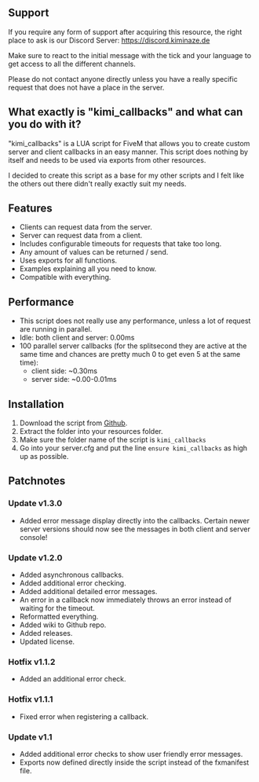 
## Support

If you require any form of support after acquiring this resource, the right place to ask is our 
Discord Server: https://discord.kiminaze.de

Make sure to react to the initial message with the tick and your language to get access to all 
the different channels.

Please do not contact anyone directly unless you have a really specific request that does not have 
a place in the server.


## What exactly is "kimi_callbacks" and what can you do with it?

"kimi_callbacks" is a LUA script for FiveM that allows you to create custom server and client 
callbacks in an easy manner. This script does nothing by itself and needs to be used via exports 
from other resources.

I decided to create this script as a base for my other scripts and I felt like the others out there 
didn't really exactly suit my needs.


## Features

- Clients can request data from the server.
- Server can request data from a client.
- Includes configurable timeouts for requests that take too long.
- Any amount of values can be returned / send.
- Uses exports for all functions.
- Examples explaining all you need to know.
- Compatible with everything.


## Performance

- This script does not really use any performance, unless a lot of request are running in parallel.
- Idle: both client and server: 0.00ms
- 100 parallel server callbacks (for the splitsecond they are active at the same time and chances 
  are pretty much 0 to get even 5 at the same time):
  - client side: ~0.30ms
  - server side: ~0.00-0.01ms


## Installation

1. Download the script from [Github](https://github.com/Kiminaze/kimi_callbacks/releases).
2. Extract the folder into your resources folder.
3. Make sure the folder name of the script is `kimi_callbacks`
4. Go into your server.cfg and put the line `ensure kimi_callbacks` as high up as possible.


## Patchnotes

### Update v1.3.0
- Added error message display directly into the callbacks. Certain newer server versions should now 
  see the messages in both client and server console!

### Update v1.2.0
- Added asynchronous callbacks.
- Added additional error checking.
- Added additional detailed error messages.
- An error in a callback now immediately throws an error instead of waiting for the timeout.
- Reformatted everything.
- Added wiki to Github repo.
- Added releases.
- Updated license.

### Hotfix v1.1.2
- Added an additional error check.

### Hotfix v1.1.1
- Fixed error when registering a callback.

### Update v1.1
- Added additional error checks to show user friendly error messages.
- Exports now defined directly inside the script instead of the fxmanifest file.
